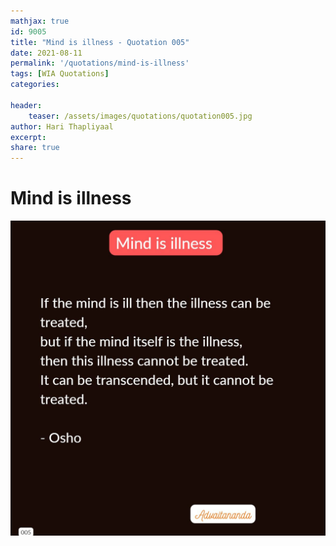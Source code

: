 ```yaml
---
mathjax: true
id: 9005
title: "Mind is illness - Quotation 005"
date: 2021-08-11
permalink: '/quotations/mind-is-illness'
tags: [WIA Quotations] 
categories: 

header:
    teaser: /assets/images/quotations/quotation005.jpg
author: Hari Thapliyaal 
excerpt:
share: true 
---
```


# Mind is illness

![Mind is illness](/assets/images/quotations/quotation005.jpg)
